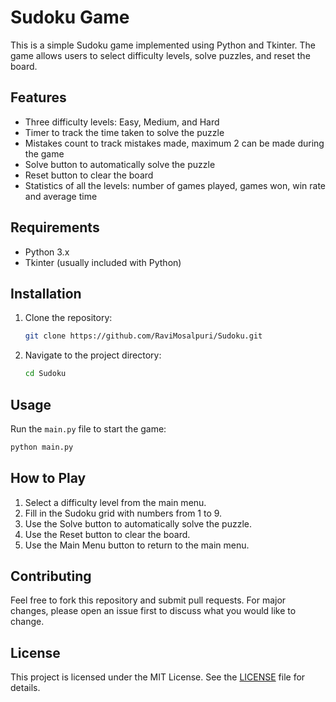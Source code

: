 # Sudoku Game

This is a simple Sudoku game implemented using Python and Tkinter. The game allows users to select difficulty levels, solve puzzles, and reset the board.

## Features

- Three difficulty levels: Easy, Medium, and Hard
- Timer to track the time taken to solve the puzzle
- Mistakes count to track mistakes made, maximum 2 can be made during the game
- Solve button to automatically solve the puzzle
- Reset button to clear the board
- Statistics of all the levels: number of games played, games won, win rate and average time

## Requirements

- Python 3.x
- Tkinter (usually included with Python)

## Installation

1. Clone the repository:
   ```bash
   git clone https://github.com/RaviMosalpuri/Sudoku.git
   ```
2. Navigate to the project directory:
   ```bash
   cd Sudoku
   ```

## Usage

Run the `main.py` file to start the game:
```bash
python main.py
```

## How to Play

1. Select a difficulty level from the main menu.
2. Fill in the Sudoku grid with numbers from 1 to 9.
3. Use the Solve button to automatically solve the puzzle.
4. Use the Reset button to clear the board.
5. Use the Main Menu button to return to the main menu.

## Contributing

Feel free to fork this repository and submit pull requests. For major changes, please open an issue first to discuss what you would like to change.

## License

This project is licensed under the MIT License. See the [LICENSE](LICENSE) file for details.
